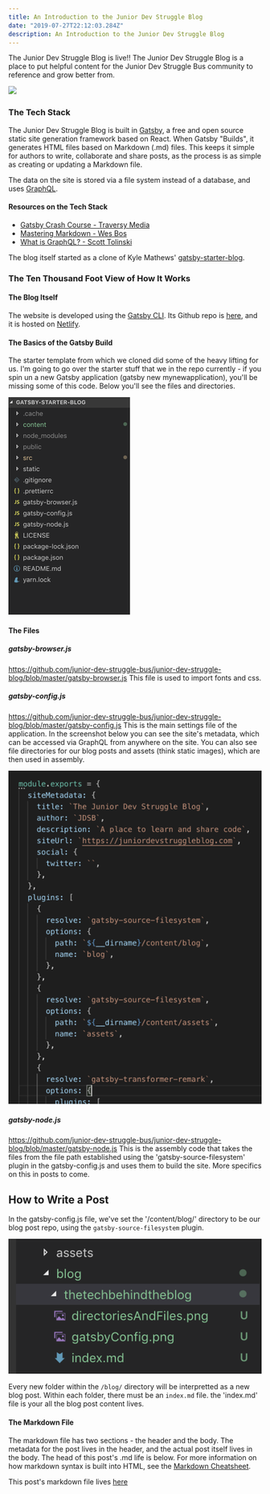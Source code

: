 ```yaml
---
title: An Introduction to the Junior Dev Struggle Blog
date: "2019-07-27T22:12:03.284Z"
description: An Introduction to the Junior Dev Struggle Blog
---
```


The Junior Dev Struggle Blog is live!!
The Junior Dev Struggle Blog is a place to put helpful content for the Junior Dev Struggle Bus community to reference and grow better from. 

![](https://media.giphy.com/media/dQpUkK59l5Imxsh8jN/giphy.gif)

### The Tech Stack 
The Junior Dev Struggle Blog is built in [Gatsby](https://www.gatsbyjs.org/), a free and open source static site generation framework based on React. When Gatsby "Builds", it generates HTML files based on Markdown (.md) files. This keeps it simple for authors to write, collaborate and share posts, as the process is as simple as creating or updating a Markdown file. 

The data on the site is stored via a file system instead of a database, and uses [GraphQL](https://graphql.org/). 

#### Resources on the Tech Stack 
 * [Gatsby Crash Course - Traversy Media](https://www.youtube.com/watch?v=6YhqQ2ZW1sc)
 * [Mastering Markdown - Wes Bos](https://www.youtube.com/watch?v=8YC4kw9w89E)
 * [What is GraphQL? - Scott Tolinski](https://www.youtube.com/watch?v=VjXb3PRL9WI&t=495s)

The blog itself started as a clone of Kyle Mathews' [gatsby-starter-blog](https://www.gatsbyjs.org/starters/gatsbyjs/gatsby-starter-blog/).

### The Ten Thousand Foot View of How It Works 
#### The Blog Itself
The website is developed using the [Gatsby CLI](https://www.gatsbyjs.org/docs/quick-start). Its Github repo is [here](https://github.com/junior-dev-struggle-bus/junior-dev-struggle-blog), and it is hosted on [Netlify](https://www.netlify.com/). 

#### The Basics of the Gatsby Build
The starter template from which we cloned did some of the heavy lifting for us. I'm going to go over the starter stuff that we in the repo currently - if you spin un a new Gatsby application (gatsby new mynewapplication), you'll be missing some of this code. Below you'll see the files and directories. 

![](./directoriesAndFiles.png)

#### The Files 

##### gatsby-browser.js
https://github.com/junior-dev-struggle-bus/junior-dev-struggle-blog/blob/master/gatsby-browser.js
This file is used to import fonts and css.

##### gatsby-config.js
https://github.com/junior-dev-struggle-bus/junior-dev-struggle-blog/blob/master/gatsby-config.js
This is the main settings file of the application. In the screenshot below you can see the site's metadata, which can be accessed via GraphQL from anywhere on the site. You can also see file directories for our blog posts and assets (think static images), which are then used in assembly. 

![](./gatsbyConfig.png)

##### gatsby-node.js
https://github.com/junior-dev-struggle-bus/junior-dev-struggle-blog/blob/master/gatsby-node.js
This is the assembly code that takes the files from the file path established using the 'gatsby-source-filesystem' plugin in the gatsby-config.js and uses them to build the site. More specifics on this in posts to come. 

## How to Write a Post
In the gatsby-config.js file, we've set the '/content/blog/' directory to be our blog post repo, using the `gatsby-source-filesystem` plugin. 

![](./blogFilesystem.png)

Every new folder within the `/blog/` directory will be interpretted as a new blog post. Within each folder, there must be an `index.md` file. the 'index.md' file is your all the blog post content lives.  

#### The Markdown File
The markdown file has two sections - the header and the body. The metadata for the post lives in the header, and the actual post itself lives in the body. The head of this post's .md life is below. For more information on how markdown syntax is built into HTML, see the [Markdown Cheatsheet](https://github.com/adam-p/markdown-here/wiki/Markdown-Cheatsheet).

This post's markdown file lives [here](https://github.com/junior-dev-struggle-bus/junior-dev-struggle-blog/blob/master/content/blog/thetechbehindtheblog/index.md)



